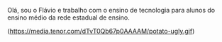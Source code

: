 Olá, sou o Flávio e trabalho com o ensino de tecnologia para alunos do ensino médio da rede estadual de ensino.

  (https://media.tenor.com/dTvT0Qb67p0AAAAM/potato-ugly.gif)
